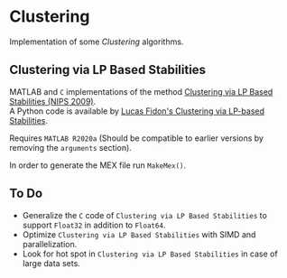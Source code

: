 # Clustering

Implementation of some *Clustering* algorithms.

## Clustering via LP Based Stabilities
MATLAB and `C` implementations of the method [Clustering via LP Based Stabilities (NIPS 2009)](https://dblp.uni-trier.de/rec/conf/nips/KomodakisPT08.html).  
A Python code is available by [Lucas Fidon's Clustering via LP-based Stabilities](https://github.com/LucasFidon/Clustering-via-LP-based-Stabilities).

Requires `MATLAB R2020a` (Should be compatible to earlier versions by removing the `arguments` section).

In order to generate the MEX file run `MakeMex()`.

## To Do

 *	Generalize the `C` code of `Clustering via LP Based Stabilities` to support `Float32` in addition to `Float64`.
 *	Optimize `Clustering via LP Based Stabilities` with SIMD and parallelization.
 *	Look for hot spot in `Clustering via LP Based Stabilities` in case of large data sets.
